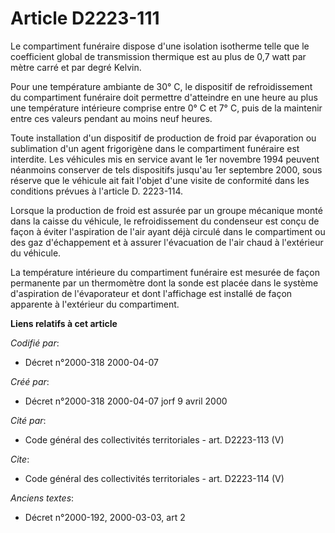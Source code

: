 # Article D2223-111

Le compartiment funéraire dispose d'une isolation isotherme telle que le coefficient global de transmission thermique est au
plus de 0,7 watt par mètre carré et par degré Kelvin. 

Pour une température ambiante de 30° C, le dispositif de refroidissement du compartiment funéraire doit permettre d'atteindre
en une heure au plus une température intérieure comprise entre 0° C et 7° C, puis de la maintenir entre ces valeurs pendant
au moins neuf heures. 

Toute installation d'un dispositif de production de froid par évaporation ou sublimation d'un agent frigorigène dans le
compartiment funéraire est interdite. Les véhicules mis en service avant le 1er novembre 1994 peuvent néanmoins conserver de
tels dispositifs jusqu'au 1er septembre 2000, sous réserve que le véhicule ait fait l'objet d'une visite de conformité dans
les conditions prévues à l'article D. 2223-114. 

Lorsque la production de froid est assurée par un groupe mécanique monté dans la caisse du véhicule, le refroidissement du
condenseur est conçu de façon à éviter l'aspiration de l'air ayant déjà circulé dans le compartiment ou des gaz d'échappement
et à assurer l'évacuation de l'air chaud à l'extérieur du véhicule. 

La température intérieure du compartiment funéraire est mesurée de façon permanente par un thermomètre dont la sonde est
placée dans le système d'aspiration de l'évaporateur et dont l'affichage est installé de façon apparente à l'extérieur du
compartiment.

**Liens relatifs à cet article**

_Codifié par_:

  - Décret n°2000-318 2000-04-07

_Créé par_:

  - Décret n°2000-318 2000-04-07 jorf 9 avril 2000

_Cité par_:

  - Code général des collectivités territoriales - art. D2223-113 (V)

_Cite_:

  - Code général des collectivités territoriales - art. D2223-114 (V)

_Anciens textes_:

  - Décret n°2000-192, 2000-03-03, art 2
